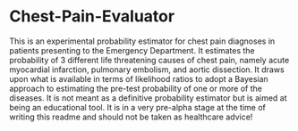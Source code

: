 # Chest-Pain-Evaluator

This is an experimental probability estimator for chest pain diagnoses in patients presenting to the Emergency Department. It estimates the probability of 3 different life threatening causes of chest pain, namely acute myocardial infarction, pulmonary embolism, and aortic dissection. It draws upon what is available in terms of likelihood ratios to adopt a Bayesian approach to estimating the pre-test probability of one or more of the diseases. It is not meant as a definitive probability estimator but is aimed at being an educational tool. It is in a very pre-alpha stage at the time of writing this readme and should not be taken as healthcare advice!
